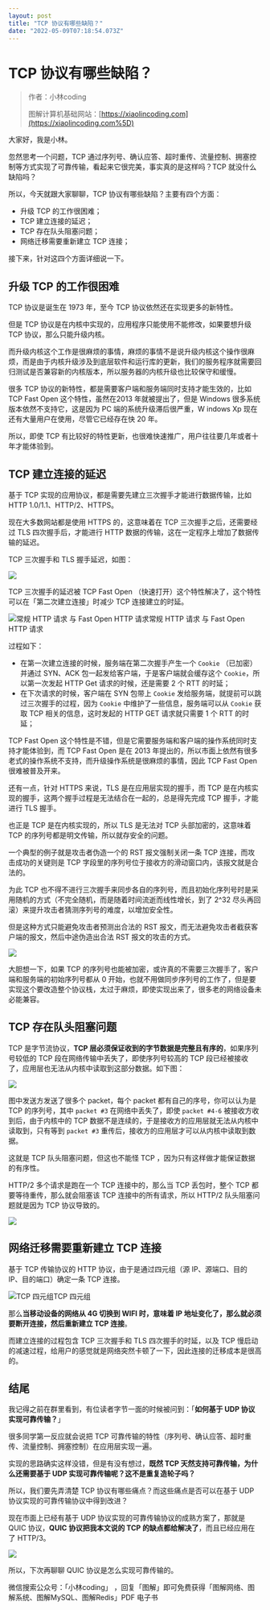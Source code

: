 ```yaml
---
layout: post
title: "TCP 协议有哪些缺陷？"
date: "2022-05-09T07:18:54.073Z"
---
```

TCP 协议有哪些缺陷？
============

> 作者：小林coding
> 
> 图解计算机基础网站：[https://xiaolincoding.com](https://xiaolincoding.com%5D)

大家好，我是小林。

忽然思考一个问题，TCP 通过序列号、确认应答、超时重传、流量控制、拥塞控制等方式实现了可靠传输，看起来它很完美，事实真的是这样吗？TCP 就没什么缺陷吗？

所以，今天就跟大家聊聊，TCP 协议有哪些缺陷？主要有四个方面：

*   升级 TCP 的工作很困难；
*   TCP 建立连接的延迟；
*   TCP 存在队头阻塞问题；
*   网络迁移需要重新建立 TCP 连接；

接下来，针对这四个方面详细说一下。

升级 TCP 的工作很困难
-------------

TCP 协议是诞生在 1973 年，至今 TCP 协议依然还在实现更多的新特性。

但是 TCP 协议是在内核中实现的，应用程序只能使用不能修改，如果要想升级 TCP 协议，那么只能升级内核。

而升级内核这个工作是很麻烦的事情，麻烦的事情不是说升级内核这个操作很麻烦，而是由于内核升级涉及到底层软件和运行库的更新，我们的服务程序就需要回归测试是否兼容新的内核版本，所以服务器的内核升级也比较保守和缓慢。

很多 TCP 协议的新特性，都是需要客户端和服务端同时支持才能生效的，比如 TCP Fast Open 这个特性，虽然在2013 年就被提出了，但是 Windows 很多系统版本依然不支持它，这是因为 PC 端的系统升级滞后很严重，W indows Xp 现在还有大量用户在使用，尽管它已经存在快 20 年。

所以，即使 TCP 有比较好的特性更新，也很难快速推广，用户往往要几年或者十年才能体验到。

TCP 建立连接的延迟
-----------

基于 TCP 实现的应用协议，都是需要先建立三次握手才能进行数据传输，比如 HTTP 1.0/1.1、HTTP/2、HTTPS。

现在大多数网站都是使用 HTTPS 的，这意味着在 TCP 三次握手之后，还需要经过 TLS 四次握手后，才能进行 HTTP 数据的传输，这在一定程序上增加了数据传输的延迟。

TCP 三次握手和 TLS 握手延迟，如图：

![](https://cdn.xiaolincoding.com/gh/xiaolincoder/ImageHost4@main/%E7%BD%91%E7%BB%9C/http3/TCP%2BTLS.gif)

TCP 三次握手的延迟被 TCP Fast Open （快速打开）这个特性解决了，这个特性可以在「第二次建立连接」时减少 TCP 连接建立的时延。

![常规 HTTP 请求 与 Fast  Open HTTP 请求](https://cdn.xiaolincoding.com/gh/xiaolincoder/ImageHost/%E8%AE%A1%E7%AE%97%E6%9C%BA%E7%BD%91%E7%BB%9C/TCP-Wireshark/45.jpg)常规 HTTP 请求 与 Fast Open HTTP 请求

过程如下：

*   在第一次建立连接的时候，服务端在第二次握手产生一个 `Cookie` （已加密）并通过 SYN、ACK 包一起发给客户端，于是客户端就会缓存这个 `Cookie`，所以第一次发起 HTTP Get 请求的时候，还是需要 2 个 RTT 的时延；
*   在下次请求的时候，客户端在 SYN 包带上 `Cookie` 发给服务端，就提前可以跳过三次握手的过程，因为 `Cookie` 中维护了一些信息，服务端可以从 `Cookie` 获取 TCP 相关的信息，这时发起的 HTTP GET 请求就只需要 1 个 RTT 的时延；

TCP Fast Open 这个特性是不错，但是它需要服务端和客户端的操作系统同时支持才能体验到，而 TCP Fast Open 是在 2013 年提出的，所以市面上依然有很多老式的操作系统不支持，而升级操作系统是很麻烦的事情，因此 TCP Fast Open 很难被普及开来。

还有一点，针对 HTTPS 来说，TLS 是在应用层实现的握手，而 TCP 是在内核实现的握手，这两个握手过程是无法结合在一起的，总是得先完成 TCP 握手，才能进行 TLS 握手。

也正是 TCP 是在内核实现的，所以 TLS 是无法对 TCP 头部加密的，这意味着 TCP 的序列号都是明文传输，所以就存安全的问题。

一个典型的例子就是攻击者伪造一个的 RST 报文强制关闭一条 TCP 连接，而攻击成功的关键则是 TCP 字段里的序列号位于接收方的滑动窗口内，该报文就是合法的。

为此 TCP 也不得不进行三次握手来同步各自的序列号，而且初始化序列号时是采用随机的方式（不完全随机，而是随着时间流逝而线性增长，到了 2^32 尽头再回滚）来提升攻击者猜测序列号的难度，以增加安全性。

但是这种方式只能避免攻击者预测出合法的 RST 报文，而无法避免攻击者截获客户端的报文，然后中途伪造出合法 RST 报文的攻击的方式。

![](https://gw.alipayobjects.com/mdn/rms_1c90e8/afts/img/A*po6LQIBU7zIAAAAAAAAAAAAAARQnAQ)

大胆想一下，如果 TCP 的序列号也能被加密，或许真的不需要三次握手了，客户端和服务端的初始序列号都从 0 开始，也就不用做同步序列号的工作了，但是要实现这个要改造整个协议栈，太过于麻烦，即使实现出来了，很多老的网络设备未必能兼容。

TCP 存在队头阻塞问题
------------

TCP 是字节流协议，**TCP 层必须保证收到的字节数据是完整且有序的**，如果序列号较低的 TCP 段在网络传输中丢失了，即使序列号较高的 TCP 段已经被接收了，应用层也无法从内核中读取到这部分数据。如下图：

![](https://cdn.xiaolincoding.com/gh/xiaolincoder/ImageHost4@main/%E7%BD%91%E7%BB%9C/http3/tcp%E9%98%9F%E5%A4%B4%E9%98%BB%E5%A1%9E.gif)

图中发送方发送了很多个 packet，每个 packet 都有自己的序号，你可以认为是 TCP 的序列号，其中 `packet #3` 在网络中丢失了，即使 `packet #4-6` 被接收方收到后，由于内核中的 TCP 数据不是连续的，于是接收方的应用层就无法从内核中读取到，只有等到 `packet #3` 重传后，接收方的应用层才可以从内核中读取到数据。

这就是 TCP 队头阻塞问题，但这也不能怪 TCP ，因为只有这样做才能保证数据的有序性。

HTTP/2 多个请求是跑在一个 TCP 连接中的，那么当 TCP 丢包时，整个 TCP 都要等待重传，那么就会阻塞该 TCP 连接中的所有请求，所以 HTTP/2 队头阻塞问题就是因为 TCP 协议导致的。

![](https://pic2.zhimg.com/80/v2-2dd2a9fb8693489b9a0b24771c8a40a1_1440w.jpg)

网络迁移需要重新建立 TCP 连接
-----------------

基于 TCP 传输协议的 HTTP 协议，由于是通过四元组（源 IP、源端口、目的 IP、目的端口）确定一条 TCP 连接。

![TCP 四元组](https://imgconvert.csdnimg.cn/aHR0cHM6Ly9jZG4uanNkZWxpdnIubmV0L2doL3hpYW9saW5jb2Rlci9JbWFnZUhvc3QyLyVFOCVBRSVBMSVFNyVBRSU5NyVFNiU5QyVCQSVFNyVCRCU5MSVFNyVCQiU5Qy9UQ1AtJUU0JUI4JTg5JUU2JUFDJUExJUU2JThGJUExJUU2JTg5JThCJUU1JTkyJThDJUU1JTlCJTlCJUU2JUFDJUExJUU2JThDJUE1JUU2JTg5JThCLzEwLmpwZw?x-oss-process=image/format,png)TCP 四元组

那么**当移动设备的网络从 4G 切换到 WIFI 时，意味着 IP 地址变化了，那么就必须要断开连接，然后重新建立 TCP 连接**。

而建立连接的过程包含 TCP 三次握手和 TLS 四次握手的时延，以及 TCP 慢启动的减速过程，给用户的感觉就是网络突然卡顿了一下，因此连接的迁移成本是很高的。

结尾
--

我记得之前在群里看到，有位读者字节一面的时候被问到：「**如何基于 UDP 协议实现可靠传输？**」

很多同学第一反应就会说把 TCP 可靠传输的特性（序列号、确认应答、超时重传、流量控制、拥塞控制）在应用层实现一遍。

实现的思路确实这样没错，但是有没有想过，**既然 TCP 天然支持可靠传输，为什么还需要基于 UDP 实现可靠传输呢？这不是重复造轮子吗？**

所以，我们要先弄清楚 TCP 协议有哪些痛点？而这些痛点是否可以在基于 UDP 协议实现的可靠传输协议中得到改进？

现在市面上已经有基于 UDP 协议实现的可靠传输协议的成熟方案了，那就是 QUIC 协议，**QUIC 协议把我本文说的 TCP 的缺点都给解决了**，而且已经应用在了 HTTP/3。

![](https://miro.medium.com/max/1400/1*uk5OZPL7gtUwqRLwaoGyFw.png)

所以，下次再聊聊 QUIC 协议是怎么实现可靠传输的。

微信搜索公众号：「小林coding」 ，回复「图解」即可免费获得「图解网络、图解系统、图解MySQL、图解Redis」PDF 电子书